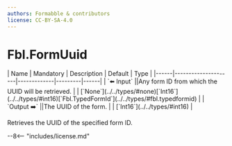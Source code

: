 ```yaml
---
authors: Formabble & contributors
license: CC-BY-SA-4.0
---
```



# Fbl.FormUuid

<div class="sh-parameters" markdown="1">
| Name | Mandatory | Description | Default | Type |
|------|---------------------|-------------|---------|------|
| `⬅️ Input` ||Any form ID from which the UUID will be retrieved. | | [`None`](../../types/#none)[`Int16`](../../types/#int16)[`Fbl.TypedFormId`](../../types/#fbl.typedformid) |
| `Output ➡️` ||The UUID of the form. | | [`Int16`](../../types/#int16) |

</div>

Retrieves the UUID of the specified form ID.

--8<-- "includes/license.md"

